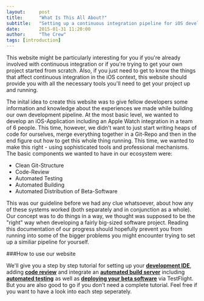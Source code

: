 ```yaml
---
layout:     post
title:      "What Is This All About?"
subtitle:   "Setting up a continuous integration pipeline for iOS development"
date:       2015-01-31 11:20:00
author:     "The Crew"
tags: [introduction]
---
```


This website might be particularly interesting for you if you're already involved with continuous integration or if you're trying to get your own project started from scratch. Also, if you just need to get to know the things that affect continuous integration in the iOS context, this website should provide you with all the necessary tools you'll need to get your project up and running.

The inital idea to create this website was to give fellow developers some information and knowledge about the experiences we made while building our own development pipeline. At the most basic level, we wanted to develop an iOS-Application including an Apple Watch integration in a team of 6 people. This time, however, we didn't want to just start writing heaps of code for ourselves, merge everything together in a Git-Repo and then in the end figure out how to get this whole thing running. This time, we wanted to make this right - using sophisticated tools and professional mechanisms. The basic components we wanted to have in our ecosystem were:

- Clean Git-Structure
- Code-Review
- Automated Testing
- Automated Building
- Automated Distribution of Beta-Software

This was our guideline before we had any clue whatsoever, about how any of these systems worked (both separately and in conjunction as a whole). Our concept was to do things in a way, we thought was supposed to be the "right" way when developing a fairly big-sized software project. Reading this documentation of our progress should hopefully prevent you from running into some of the bigger problems you might encounter trying to set up a similiar pipeline for yourself.

###How to use our website

We'll give you a step by step tutorial for setting up your [**development IDE**](http://ciforios.github.io/2015/01/28/Setting-Up-Xcode/), adding [**code review**](http://ciforios.github.io/code-review/) and integrate an [**automated build server**](http://ciforios.github.io/continuous-integration/) including [**automated testing**](http://ciforios.github.io/2015/01/24/testing/) as well as [**deploying your beta software**](http://ciforios.github.io/continuous-delivery/) via TestFlight. But you are also good to go if you don't need a complete tutorial. Feel free if you want to have a look into each step seperately.